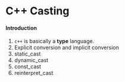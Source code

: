 # C++ Casting

#### Introduction

1. `c++` is basically a **type** language.
2. Explicit conversion and implicit conversion
3. static_cast
4. dynamic_cast
5. const_cast
6. reinterpret_cast